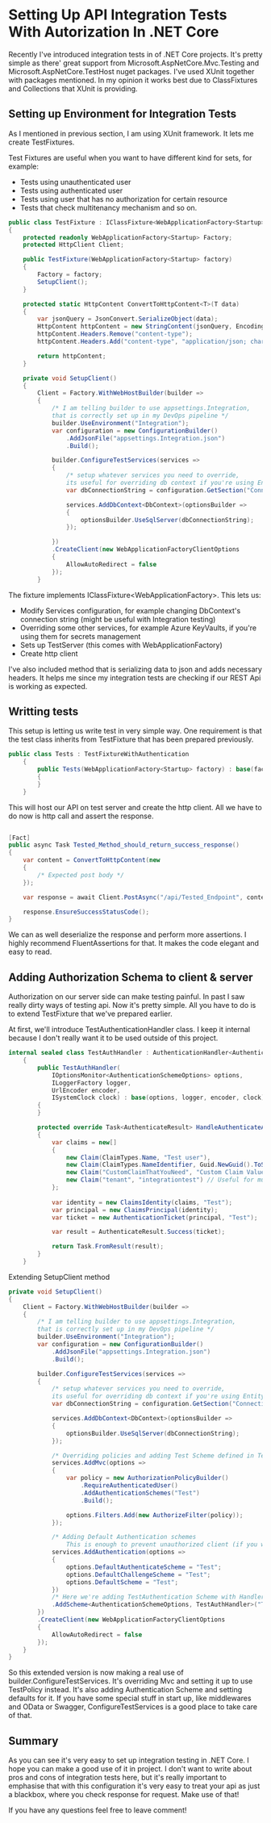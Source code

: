 Setting Up API Integration Tests With Autorization In .NET Core
==============================================
Recently I've introduced integration tests in of .NET Core projects. It's pretty simple as there' great support from Microsoft.AspNetCore.Mvc.Testing and Microsoft.AspNetCore.TestHost nuget packages.
I've used XUnit together with packages mentioned. In my opinion it works best due to ClassFixtures and Collections that XUnit is providing.

## Setting up Environment for Integration Tests
As I mentioned in previous section, I am using XUnit framework. It lets me create TestFixtures.

Test Fixtures are useful when you want to have different kind for sets, for example:
- Tests using unauthenticated user
- Tests using authenticated user
- Tests using user that has no authorization for certain resource
- Tests that check multitenancy mechanism
and so on.

```csharp
public class TestFixture : IClassFixture<WebApplicationFactory<Startup>>
{
    protected readonly WebApplicationFactory<Startup> Factory;
    protected HttpClient Client;

    public TestFixture(WebApplicationFactory<Startup> factory)
    {
        Factory = factory;
        SetupClient();
    }

    protected static HttpContent ConvertToHttpContent<T>(T data)
    {
        var jsonQuery = JsonConvert.SerializeObject(data);
        HttpContent httpContent = new StringContent(jsonQuery, Encoding.UTF8);
        httpContent.Headers.Remove("content-type");
        httpContent.Headers.Add("content-type", "application/json; charset=utf-8");

        return httpContent;
    }

    private void SetupClient()
    {
        Client = Factory.WithWebHostBuilder(builder =>
        {
            /* I am telling builder to use appsettings.Integration,
            that is correctly set up in my DevOps pipeline */
            builder.UseEnvironment("Integration");
            var configuration = new ConfigurationBuilder()
                .AddJsonFile("appsettings.Integration.json")
                .Build();

            builder.ConfigureTestServices(services =>
            {
                /* setup whatever services you need to override, 
                its useful for overriding db context if you're using Entity Framework */
                var dbConnectionString = configuration.GetSection("ConnectionStrings")["TheConnectionString"];

                services.AddDbContext<DbContext>(optionsBuilder =>
                {
                    optionsBuilder.UseSqlServer(dbConnectionString);
                });

            })
            .CreateClient(new WebApplicationFactoryClientOptions
            {
                AllowAutoRedirect = false
            });
        }
```

The fixture implements IClassFixture<WebApplicationFactory<Startup>>. This lets us:
- Modify Services configuration, for example changing DbContext's connection string (might be useful with Integration testing)
- Overriding some other services, for example Azure KeyVaults, if you're using them for secrets management
- Sets up TestServer (this comes with WebApplicationFactory)
- Create http client

I've also included method that is serializing data to json and adds necessary headers.
It helps me since my integration tests are checking if our REST Api is working as expected.

## Writting tests
This setup is letting us write test in very simple way.
One requirement is that the test class inherits from TestFixture that has been prepared previously.

```csharp
public class Tests : TestFixtureWithAuthentication
    {
        public Tests(WebApplicationFactory<Startup> factory) : base(factory)
        {
        }
    }
```
This will host our API on test server and create the http client.
All we have to do now is http call and assert the response.

```csharp

[Fact]
public async Task Tested_Method_should_return_success_response()
{
    var content = ConvertToHttpContent(new 
    {
        /* Expected post body */
    });

    var response = await Client.PostAsync("/api/Tested_Endpoint", content);

    response.EnsureSuccessStatusCode();
}

```

We can as well deserialize the response and perform more assertions.
I highly recommend FluentAssertions for that. It makes the code elegant and easy to read.

## Adding Authorization Schema to client & server
Authorization on our server side can make testing painful. In past I saw really dirty ways of testing api. Now it's pretty simple.
All you have to do is to extend TestFixture that we've prepared earlier.

At first, we'll introduce TestAuthenticationHandler class. I keep it internal because I don't really want it to be used outside of this project.

```csharp
internal sealed class TestAuthHandler : AuthenticationHandler<AuthenticationSchemeOptions>
    {
        public TestAuthHandler(
            IOptionsMonitor<AuthenticationSchemeOptions> options,
            ILoggerFactory logger,
            UrlEncoder encoder,
            ISystemClock clock) : base(options, logger, encoder, clock)
        {
        }

        protected override Task<AuthenticateResult> HandleAuthenticateAsync()
        {
            var claims = new[]
            {
                new Claim(ClaimTypes.Name, "Test user"),
                new Claim(ClaimTypes.NameIdentifier, Guid.NewGuid().ToString()),
                new Claim("CustomClaimThatYouNeed", "Custom Claim Value"), // Could be some Authorization policy
                new Claim("tenant", "integrationtest") // Useful for multitenancy, if your dbContext depends on that
            };
            
            var identity = new ClaimsIdentity(claims, "Test");
            var principal = new ClaimsPrincipal(identity);
            var ticket = new AuthenticationTicket(principal, "Test");

            var result = AuthenticateResult.Success(ticket);

            return Task.FromResult(result);
        }
    }
```

Extending SetupClient method

```csharp
private void SetupClient()
{
    Client = Factory.WithWebHostBuilder(builder =>
    {
        /* I am telling builder to use appsettings.Integration,
        that is correctly set up in my DevOps pipeline */
        builder.UseEnvironment("Integration");
        var configuration = new ConfigurationBuilder()
            .AddJsonFile("appsettings.Integration.json")
            .Build();

        builder.ConfigureTestServices(services =>
        {
            /* setup whatever services you need to override, 
            its useful for overriding db context if you're using Entity Framework */
            var dbConnectionString = configuration.GetSection("ConnectionStrings")["TheConnectionString"];

            services.AddDbContext<DbContext>(optionsBuilder =>
            {
                optionsBuilder.UseSqlServer(dbConnectionString);
            });

            /* Overriding policies and adding Test Scheme defined in TestAuthHandler */
            services.AddMvc(options =>
            {
                var policy = new AuthorizationPolicyBuilder()
                    .RequireAuthenticatedUser()
                    .AddAuthenticationSchemes("Test")
                    .Build();

                options.Filters.Add(new AuthorizeFilter(policy));
            });

            /* Adding Default Authentication schemes
                This is enough to prevent unauthorized client (if you wish to have that kind of tests) */
            services.AddAuthentication(options =>
            {
                options.DefaultAuthenticateScheme = "Test";
                options.DefaultChallengeScheme = "Test";
                options.DefaultScheme = "Test";
            })
            /* Here we're adding TestAuthentication Scheme with Handler that will Authenticate our client based on Claims */
            .AddScheme<AuthenticationSchemeOptions, TestAuthHandler>("Test", options => { });
        })
        .CreateClient(new WebApplicationFactoryClientOptions
        {
            AllowAutoRedirect = false
        });
    }
}
```

So this extended version is now making a real use of builder.ConfigureTestServices.
It's overriding Mvc and setting it up to use TestPolicy instead.
It's also adding Authentication Scheme and setting defaults for it.
If you have some special stuff in start up, like middlewares and OData or Swagger, ConfigureTestServices is a good place to take care of that.

## Summary
As you can see it's very easy to set up integration testing in .NET Core.
I hope you can make a good use of it in project.
I don't want to write about pros and cons of integration tests here, but it's really important to emphasise that with this configuration it's very easy to treat your api as just a blackbox, where you check response for request. 
Make use of that!

If you have any questions feel free to leave comment!
